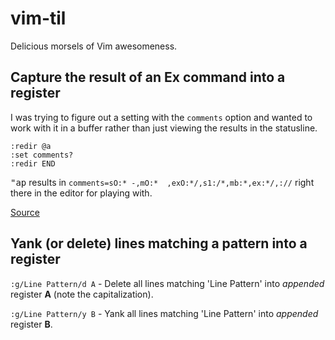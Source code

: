 # vim-til

Delicious morsels of Vim awesomeness.

## Capture the result of an Ex command into a register

I was trying to figure out a setting with the `comments` option and wanted to work with it in a buffer rather than just viewing the results in the statusline.

```
:redir @a
:set comments?
:redir END
```

<kbd>"ap</kbd> results in `comments=sO:* -,mO:*  ,exO:*/,s1:/*,mb:*,ex:*/,://` right there in the editor for playing with.

[Source](http://vim.wikia.com/wiki/Capture_ex_command_output)

## Yank (or delete) lines matching a pattern into a register

`:g/Line Pattern/d A` - Delete all lines matching 'Line Pattern' into *appended* register **A** (note the capitalization).

`:g/Line Pattern/y B` - Yank all lines matching 'Line Pattern' into *appended* register **B**.
